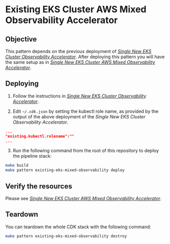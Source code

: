 # Existing EKS Cluster AWS Mixed Observability Accelerator

## Objective

This pattern depends on the previous deployment of [_Single New EKS Cluster Observability Accelerator_](./single-new-eks-cluster.md).
After deploying this pattern you will have the same setup as in [_Single New EKS Cluster AWS Mixed Observability Accelerator_](./single-new-eks-mixed-observability.md).

## Deploying

1. Follow the instructions in [_Single New EKS Cluster Observability Accelerator_](./single-new-eks-cluster.md).

2. Edit `~/.cdk.json` by setting the kubectl role name, as provided by the output of the above deployment of the _Single New EKS Cluster Observability Accelerator_.

```json
...
"existing.kubectl.rolename":""
...
```

3. Run the following command from the root of this repository to deploy the pipeline stack:

```bash
make build
make pattern existing-eks-mixed-observability deploy
```

## Verify the resources

Please see [_Single New EKS Cluster AWS Mixed Observability Accelerator_](./single-new-eks-mixed-observability.md).

## Teardown

You can teardown the whole CDK stack with the following command:

```bash
make pattern existing-eks-mixed-observability destroy
```


